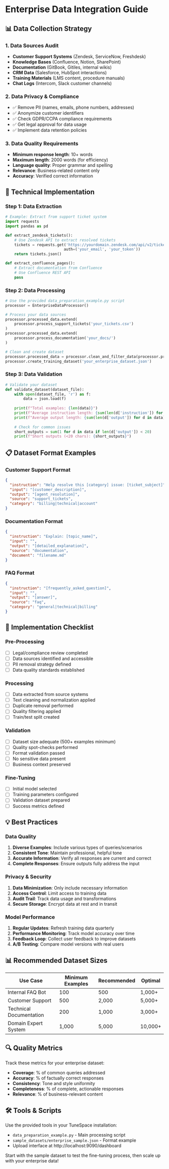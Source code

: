 # Enterprise Data Integration Guide

## 📊 Data Collection Strategy

### 1. **Data Sources Audit**
- **Customer Support Systems** (Zendesk, ServiceNow, Freshdesk)
- **Knowledge Bases** (Confluence, Notion, SharePoint)
- **Documentation** (GitBook, Gitiles, internal wikis)
- **CRM Data** (Salesforce, HubSpot interactions)
- **Training Materials** (LMS content, procedure manuals)
- **Chat Logs** (Intercom, Slack customer channels)

### 2. **Data Privacy & Compliance**
- ✅ Remove PII (names, emails, phone numbers, addresses)
- ✅ Anonymize customer identifiers
- ✅ Check GDPR/CCPA compliance requirements
- ✅ Get legal approval for data usage
- ✅ Implement data retention policies

### 3. **Data Quality Requirements**
- **Minimum response length**: 10+ words
- **Maximum length**: 2000 words (for efficiency)
- **Language quality**: Proper grammar and spelling
- **Relevance**: Business-related content only
- **Accuracy**: Verified correct information

## 🔧 Technical Implementation

### Step 1: Data Extraction
```python
# Example: Extract from support ticket system
import requests
import pandas as pd

def extract_zendesk_tickets():
    # Use Zendesk API to extract resolved tickets
    tickets = requests.get('https://yourdomain.zendesk.com/api/v2/tickets.json', 
                          auth=('your_email', 'your_token'))
    return tickets.json()

def extract_confluence_pages():
    # Extract documentation from Confluence
    # Use Confluence REST API
    pass
```

### Step 2: Data Processing
```python
# Use the provided data_preparation_example.py script
processor = EnterpriseDataProcessor()

# Process your data sources
processor.processed_data.extend(
    processor.process_support_tickets('your_tickets.csv')
)
processor.processed_data.extend(
    processor.process_documentation('your_docs/')
)

# Clean and create dataset
processor.processed_data = processor.clean_and_filter_data(processor.processed_data)
processor.create_training_dataset('your_enterprise_dataset.json')
```

### Step 3: Data Validation
```python
# Validate your dataset
def validate_dataset(dataset_file):
    with open(dataset_file, 'r') as f:
        data = json.load(f)
    
    print(f"Total examples: {len(data)}")
    print(f"Average instruction length: {sum(len(d['instruction']) for d in data) / len(data)}")
    print(f"Average output length: {sum(len(d['output']) for d in data) / len(data)}")
    
    # Check for common issues
    short_outputs = sum(1 for d in data if len(d['output']) < 20)
    print(f"Short outputs (<20 chars): {short_outputs}")
```

## 📋 Dataset Format Examples

### Customer Support Format
```json
{
  "instruction": "Help resolve this [category] issue: [ticket_subject]",
  "input": "[customer_description]",
  "output": "[agent_resolution]",
  "source": "support_tickets",
  "category": "billing|technical|account"
}
```

### Documentation Format
```json
{
  "instruction": "Explain: [topic_name]",
  "input": "",
  "output": "[detailed_explanation]",
  "source": "documentation",
  "document": "filename.md"
}
```

### FAQ Format
```json
{
  "instruction": "[frequently_asked_question]",
  "input": "",
  "output": "[answer]",
  "source": "faq",
  "category": "general|technical|billing"
}
```

## 🚀 Implementation Checklist

### Pre-Processing
- [ ] Legal/compliance review completed
- [ ] Data sources identified and accessible
- [ ] PII removal strategy defined
- [ ] Data quality standards established

### Processing
- [ ] Data extracted from source systems
- [ ] Text cleaning and normalization applied
- [ ] Duplicate removal performed
- [ ] Quality filtering applied
- [ ] Train/test split created

### Validation
- [ ] Dataset size adequate (500+ examples minimum)
- [ ] Quality spot-checks performed
- [ ] Format validation passed
- [ ] No sensitive data present
- [ ] Business context preserved

### Fine-Tuning
- [ ] Initial model selected
- [ ] Training parameters configured
- [ ] Validation dataset prepared
- [ ] Success metrics defined

## 💡 Best Practices

### Data Quality
1. **Diverse Examples**: Include various types of queries/scenarios
2. **Consistent Tone**: Maintain professional, helpful tone
3. **Accurate Information**: Verify all responses are current and correct
4. **Complete Responses**: Ensure outputs fully address the input

### Privacy & Security
1. **Data Minimization**: Only include necessary information
2. **Access Control**: Limit access to training data
3. **Audit Trail**: Track data usage and transformations
4. **Secure Storage**: Encrypt data at rest and in transit

### Model Performance
1. **Regular Updates**: Refresh training data quarterly
2. **Performance Monitoring**: Track model accuracy over time
3. **Feedback Loop**: Collect user feedback to improve datasets
4. **A/B Testing**: Compare model versions with real users

## 📊 Recommended Dataset Sizes

| Use Case | Minimum Examples | Recommended | Optimal |
|----------|------------------|-------------|---------|
| Internal FAQ Bot | 100 | 500 | 1,000+ |
| Customer Support | 500 | 2,000 | 5,000+ |
| Technical Documentation | 200 | 1,000 | 3,000+ |
| Domain Expert System | 1,000 | 5,000 | 10,000+ |

## 🔍 Quality Metrics

Track these metrics for your enterprise dataset:
- **Coverage**: % of common queries addressed
- **Accuracy**: % of factually correct responses
- **Consistency**: Tone and style uniformity
- **Completeness**: % of complete, actionable responses
- **Relevance**: % of business-relevant content

## 🛠️ Tools & Scripts

Use the provided tools in your TuneSpace installation:
- `data_preparation_example.py` - Main processing script
- `sample_datasets/enterprise_sample.json` - Format example
- Upload interface at http://localhost:9090/dashboard

Start with the sample dataset to test the fine-tuning process, then scale up with your enterprise data!